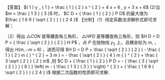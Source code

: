 【答案】 $( 1 ) y _ { 1 } = \frac { 1 } { 2 } x ^ { 2 } + 4 x + 6 , y = 3 x + 6$ (2)当 $m = \frac { 1 3 } { 3 }$ 时， $C D + { \frac { 1 } { 2 } } P D$ 的最大值为 $\frac { 1 6 9 { \sqrt { 2 } } } { 2 4 }$ 【分析】（1）待定系数法求解析式即可求解；

（2）得出 $\triangle C O N$ 是等腰直角三角形， $\triangle H P D$ 是等腰直角三角形，则 $H D = D P = { \frac { \sqrt { 2 } } { 2 } } H P$ ，点 $P$ 在抛物线 $y _ { 2 }$ 上，且横坐标为 $m ,$ ，得出 $H ( m , - m + 6 )$ ，进而可得 $H D = D P = \frac { \sqrt { 2 } } { 2 } ( - \frac { 1 } { 2 } m { } ^ { 2 } + 3 m ) = - \frac { \sqrt { 2 } } { 4 } m { } ^ { 2 } + \frac { 3 \sqrt { 2 } } { 2 } m$ ,则 $C D + { \frac { 1 } { 2 } } P D = - { \frac { 3 { \sqrt { 2 } } } { 8 } } \left( m - { \frac { 1 3 } { 3 } } \right) ^ { 2 } + { \frac { 1 6 9 { \sqrt { 2 } } } { 2 4 } }$ 根据二次函数的性质即可求解．
